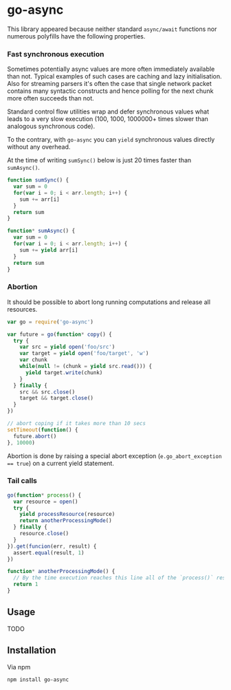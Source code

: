 # go-async

This library appeared because neither standard `async/await` functions nor
numerous polyfills have the following properties.

### Fast synchronous execution

Sometimes potentially async values are more often immediately available than not.
Typical examples of such cases are caching and lazy initialisation.
Also for streaming parsers it's often the case that
single network packet contains many syntactic constructs and hence polling
for the next chunk more often succeeds than not.

Standard control flow utilities wrap and defer synchronous values
what leads to a very slow execution (100, 1000, 1000000+ times slower than analogous synchronous code).

To the contrary, with `go-async` you can `yield` synchronous values directly without any overhead.

At the time of writing `sumSync()` below is just 20 times faster than `sumAsync()`.

```javascript
function sumSync() {
  var sum = 0
  for(var i = 0; i < arr.length; i++) {
    sum += arr[i]
  }
  return sum
}

function* sumAsync() {
  var sum = 0
  for(var i = 0; i < arr.length; i++) {
    sum += yield arr[i]
  }
  return sum
}
```

### Abortion

It should be possible to abort long running computations and release all resources.

```javascript
var go = require('go-async')

var future = go(function* copy() {
  try {
    var src = yield open('foo/src')
    var target = yield open('foo/target', 'w')
    var chunk
    while(null != (chunk = yield src.read())) {
      yield target.write(chunk)
    }
  } finally {
    src && src.close()
    target && target.close()
  }
})

// abort coping if it takes more than 10 secs
setTimeout(function() {
  future.abort()
}, 10000)
```

Abortion is done by raising a special abort exception (`e.go_abort_exception == true`)
on a current yield statement.

### Tail calls

```javascript
go(function* process() {
  var resource = open()
  try {
    yield processResource(resource)
    return anotherProcessingMode()
  } finally {
    resource.close()
  }
}).get(funcion(err, result) {
  assert.equal(result, 1)
})

function* anotherProcessingMode() {
  // By the time execution reaches this line all of the `process()` resources will be freed.
  return 1
}
```

## Usage

TODO


## Installation

Via npm

```
npm install go-async
```